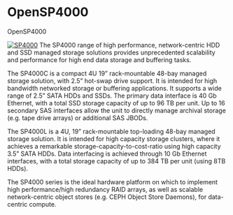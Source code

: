 # OpenSP4000
OpenSP4000

[![SP4000](http://res.cloudinary.com/peralex-electronics/image/upload/v1511423826/storage-pod-03_roh7wk.jpg)](http://www.peralex.com/radio-astronomy/)
The SP4000 range of high performance, network-centric HDD and SSD managed
storage solutions provides unprecedented scalability and performance for high
end data storage and buffering tasks.

The SP4000C is a compact 4U 19” rack-mountable 48-bay managed storage solution,
with 2.5” hot-swap drive support. It is intended for high bandwidth networked
storage or buffering applications. It supports a wide range of 2.5” SATA HDDs
and SSDs. The primary data interface is 40 Gb Ethernet, with a total SSD
storage capacity of up to 96 TB per unit. Up to 16 secondary SAS interfaces
allow the unit to directly manage archival storage (e.g. tape drive arrays) or
additional SAS JBODs.

The SP4000L is a 4U, 19” rack-mountable top-loading 48-bay managed storage
solution. It is intended for high capacity storage clusters, where it achieves
a remarkable storage-capacity-to-cost-ratio using high capacity 3.5” SATA HDDs.
Data interfacing is achieved through 10 Gb Ethernet interfaces, with a total
storage capacity of up to 384 TB per unit (using 8TB HDDs).

The SP4000 series is the ideal hardware platform on which to implement high
performance/high redundancy RAID arrays, as well as scalable network-centric
object stores (e.g. CEPH Object Store Daemons), for data-centric compute.
